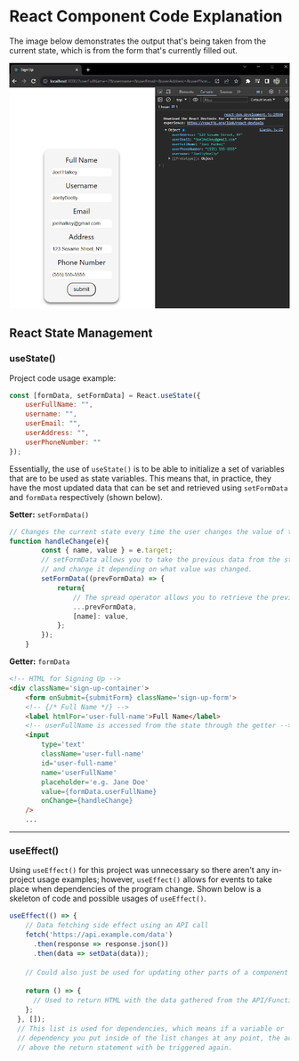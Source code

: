 # React Component Code Explanation

The image below demonstrates the output that's being taken from the current state, which is from the form that's currently filled out.

![Output in console](output_screenshot.png)

## React State Management

### useState()

Project code usage example:
```javascript 
const [formData, setFormData] = React.useState({
    userFullName: "",
    username: "",
    userEmail: "",
    userAddress: "",
    userPhoneNumber: ""
});
```
Essentially, the use of `useState()` is to be able to initialize a set of variables that are to be used as state variables. This means that, in practice, they have the most updated data that can be set and retrieved using `setFormData` and `formData` respectively (shown below).

**Setter:** `setFormData()`

```javascript
// Changes the current state every time the user changes the value of the inputs in the form.
function handleChange(e){                               
        const { name, value } = e.target;    
        // setFormData allows you to take the previous data from the state
        // and change it depending on what value was changed.   
        setFormData((prevFormData) => {     
            return{              
                // The spread operator allows you to retrieve the previous data and add-to/change it.    
                ...prevFormData,                
                [name]: value,              
            };                                  
        });                                         
    }    
```  


**Getter:** `formData`

```html
<!-- HTML for Signing Up -->
<div className='sign-up-container'>
    <form onSubmit={submitForm} className='sign-up-form'>
    <!-- {/* Full Name */} -->
    <label htmlFor='user-full-name'>Full Name</label>
    <!-- userFullName is accessed from the state through the getter -->
    <input
        type='text'
        className='user-full-name'
        id='user-full-name'
        name='userFullName'
        placeholder='e.g. Jane Doe'
        value={formData.userFullName}   
        onChange={handleChange}
    />    
    ...
```

<hr>

### useEffect()

Using `useEffect()` for this project was unnecessary so there aren't any in-project usage examples; however, `useEffect()` allows for events to take place when dependencies of the program change. Shown below is a skeleton of code and possible usages of `useEffect()`.

```javascript
useEffect(() => {
    // Data fetching side effect using an API call
    fetch('https://api.example.com/data')
      .then(response => response.json())
      .then(data => setData(data));

    // Could also just be used for updating other parts of a component if another part changes.

    return () => {
      // Used to return HTML with the data gathered from the API/Function call.
    };
  }, []);  
  // This list is used for dependencies, which means if a variable or 
  // dependency you put inside of the list changes at any point, the actions 
  // above the return statement with be triggered again. 
```

